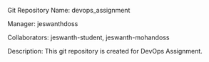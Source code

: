 Git Repository Name: devops_assignment

Manager: jeswanthdoss

Collaborators: jeswanth-student, jeswanth-mohandoss

Description: This git repository is created for DevOps Assignment.

